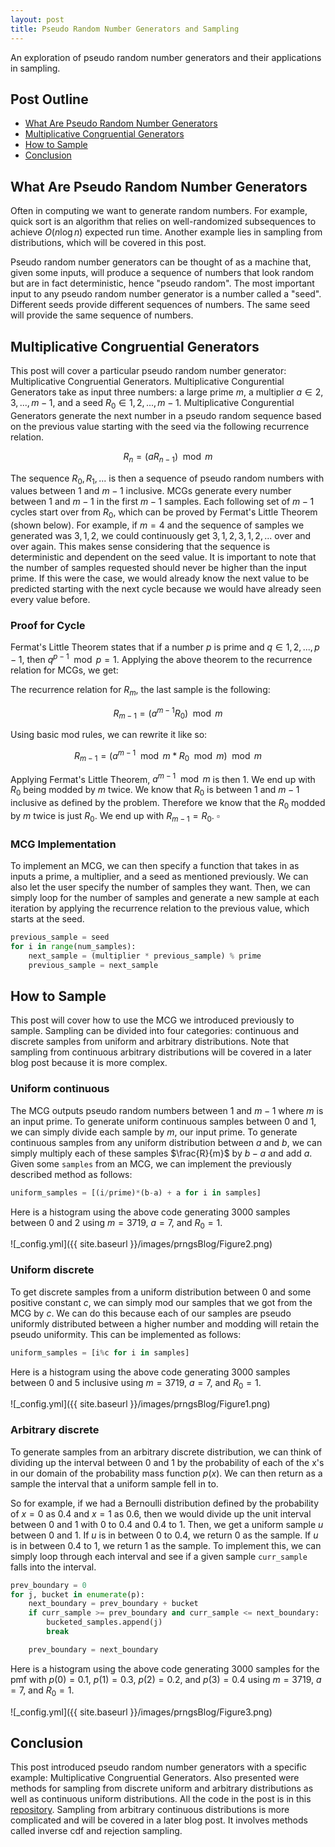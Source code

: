```yaml
---
layout: post
title: Pseudo Random Number Generators and Sampling
---
```

An exploration of pseudo random number generators and their applications in sampling.

## Post Outline
- [What Are Pseudo Random Number Generators](#what-are-pseudo-random-number-generators)
- [Multiplicative Congruential Generators](#multiplicative-congruential-generators)
- [How to Sample](#how-to-sample)
- [Conclusion](#conclusion)


## What Are Pseudo Random Number Generators 

Often in computing we want to generate random numbers. 
For example, quick sort is an algorithm that relies on well-randomized subsequences to achieve $O(n \log n)$ expected run time. 
Another example lies in sampling from distributions, which will be covered in this post.

Pseudo random number generators can be thought of as a machine that, given some inputs, will produce a sequence of numbers that look random but are in fact deterministic, hence "pseudo random".
The most important input to any pseudo random number generator is a number called a "seed".
Different seeds provide different sequences of numbers.
The same seed will provide the same sequence of numbers.

## Multiplicative Congruential Generators

This post will cover a particular pseudo random number generator: Multiplicative Congruential Generators.
Multiplicative Congurential Generators take as input three numbers: a large prime $m$, a multiplier $a \in 2, 3, ...,m-1$, and a seed $R_0 \in 1, 2, ..., m-1$.
Multiplicative Congurential Generators generate the next number in a pseudo random sequence based on the previous value starting with the seed via the following recurrence relation.

$$R_n = (a R_{n-1}) \mod m$$

The sequence $R_0, R_1, ...$ is then a sequence of pseudo random numbers with values between $1$ and $m-1$ inclusive.
MCGs generate every number between $1$ and $m-1$ in the first $m-1$ samples.
Each following set of $m-1$ cycles start over from $R_0$, which can be proved by Fermat's Little Theorem (shown below).
For example, if $m = 4$ and the sequence of samples we generated was $3, 1, 2$, we could continuously get $3, 1, 2, 3, 1, 2, ...$ over and over again.
This makes sense considering that the sequence is deterministic and dependent on the seed value.
It is important to note that the number of samples requested should never be higher than the input prime.
If this were the case, we would already know the next value to be predicted starting with the next cycle because we would have already seen every value before.

### Proof for Cycle

Fermat's Little Theorem states that if a number $p$ is prime and $q \in 1, 2, ..., p-1$, then $q^{p-1} \mod p = 1$.
Applying the above theorem to the recurrence relation for MCGs, we get:

The recurrence relation for $R_m$, the last sample is the following:

$$R_{m-1} = (a^{m-1} R_0) \mod m$$

Using basic mod rules, we can rewrite it like so:

$$R_{m-1} = (a^{m-1}\mod m * R_0 \mod m) \mod m$$

Applying Fermat's Little Theorem, $a^{m-1}\mod m$ is then 1.
We end up with $R_0$ being modded by $m$ twice.
We know that $R_0$ is between $1$ and $m-1$ inclusive as defined by the problem.
Therefore we know that the $R_0$ modded by $m$ twice is just $R_0$.
We end up with $R_{m-1} = R_0$.
$\square$

### MCG Implementation

To implement an MCG, we can then specify a function that takes in as inputs a prime, a multiplier, and a seed as mentioned previously.
We can also let the user specify the number of samples they want.
Then, we can simply loop for the number of samples and generate a new sample at each iteration by applying the recurrence relation to the previous value, which starts at the seed.

~~~python
previous_sample = seed
for i in range(num_samples):
    next_sample = (multiplier * previous_sample) % prime
    previous_sample = next_sample
~~~

## How to Sample

This post will cover how to use the MCG we introduced previously to sample.
Sampling can be divided into four categories: continuous and discrete samples from uniform and arbitrary distributions.
Note that sampling from continuous arbitrary distributions will be covered in a later blog post because it is more complex.

### Uniform continuous

The MCG outputs pseudo random numbers between $1$ and $m-1$ where $m$ is an input prime.
To generate uniform continuous samples between $0$ and $1$, we can simply divide each sample by $m$, our input prime.
To generate continuous samples from any uniform distribution between $a$ and $b$, we can simply multiply each of these samples $\frac{R}{m}$ by $b-a$ and add $a$.
Given some `samples` from an MCG, we can implement the previously described method as follows:

```python
uniform_samples = [(i/prime)*(b-a) + a for i in samples]
```

Here is a histogram using the above code generating 3000 samples between 0 and 2 using $m=3719$, $a=7$, and $R_0 = 1$.

![_config.yml]({{ site.baseurl }}/images/prngsBlog/Figure2.png)

### Uniform discrete

To get discrete samples from a uniform distribution between $0$ and some positive constant $c$, we can simply mod our samples that we got from the MCG by $c$.
We can do this because each of our samples are pseudo uniformly distributed between a higher number and modding will retain the pseudo uniformity.
This can be implemented as follows:

```python
uniform_samples = [i%c for i in samples]
```

Here is a histogram using the above code generating 3000 samples between 0 and 5 inclusive using $m=3719$, $a=7$, and $R_0 = 1$.

![_config.yml]({{ site.baseurl }}/images/prngsBlog/Figure1.png)

### Arbitrary discrete

To generate samples from an arbitrary discrete distribution, we can think of dividing up the interval between 0 and 1 by the probability of each of the x's in our domain of the probability mass function $p(x)$.
We can then return as a sample the interval that a uniform sample fell in to.

So for example, if we had a Bernoulli distribution defined by the probability of $x=0$ as $0.4$ and $x=1$ as $0.6$, then we would divide up the unit interval between 0 and 1 with $0$ to $0.4$ and $0.4$ to $1$.
Then, we get a uniform sample $u$ between $0$ and $1$.
If $u$ is in between $0$ to $0.4$, we return 0 as the sample.
If $u$ is in between $0.4$ to $1$, we return 1 as the sample.
To implement this, we can simply loop through each interval and see if a given sample `curr_sample` falls into the interval.

```python
prev_boundary = 0
for j, bucket in enumerate(p):
    next_boundary = prev_boundary + bucket
    if curr_sample >= prev_boundary and curr_sample <= next_boundary:
        bucketed_samples.append(j)
        break

    prev_boundary = next_boundary
```

Here is a histogram using the above code generating 3000 samples for the pmf with $p(0) = 0.1$, $p(1) = 0.3$, $p(2) = 0.2$, and $p(3) = 0.4$ using $m=3719$, $a=7$, and $R_0 = 1$.

![_config.yml]({{ site.baseurl }}/images/prngsBlog/Figure3.png)


## Conclusion
This post introduced pseudo random number generators with a specific example: Multiplicative Congruential Generators.
Also presented were methods for sampling from discrete uniform and arbitrary distributions as well as continuous uniform distributions.
All the code in the post is in this [repository](https://github.com/andrew128/prngs).
Sampling from arbitrary continuous distributions is more complicated and will be covered in a later blog post.
It involves methods called inverse cdf and rejection sampling.
